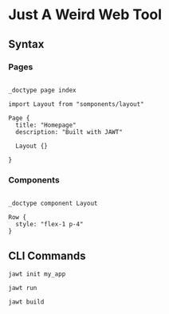 # Just A Weird Web Tool


## Syntax

### Pages

```jml

_doctype page index

import Layout from "somponents/layout"

Page {
  title: "Homepage"
  description: "Built with JAWT"
  
  Layout {}
  
}

```

### Components

```jml

_doctype component Layout

Row {
  style: "flex-1 p-4"
}

```

## CLI Commands

```shell
jawt init my_app
```

```shell
jawt run
```

```shell
jawt build
```
